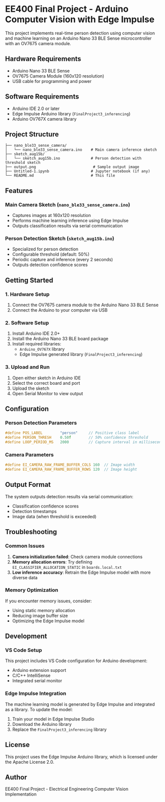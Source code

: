 # EE400 Final Project - Arduino Computer Vision with Edge Impulse

This project implements real-time person detection using computer vision and machine learning on an Arduino Nano 33 BLE Sense microcontroller with an OV7675 camera module.

## Hardware Requirements

- Arduino Nano 33 BLE Sense
- OV7675 Camera Module (160x120 resolution)
- USB cable for programming and power

## Software Requirements

- Arduino IDE 2.0 or later
- Edge Impulse Arduino library (`FinalProject3_inferencing`)
- Arduino OV767X camera library

## Project Structure

```
├── nano_ble33_sense_camera/
│   └── nano_ble33_sense_camera.ino    # Main camera inference sketch
├── sketch_aug15b/
│   └── sketch_aug15b.ino              # Person detection with threshold sketch
├── output.png                          # Sample output image
├── Untitled-1.ipynb                   # Jupyter notebook (if any)
└── README.md                          # This file
```

## Features

### Main Camera Sketch (`nano_ble33_sense_camera.ino`)
- Captures images at 160x120 resolution
- Performs machine learning inference using Edge Impulse
- Outputs classification results via serial communication

### Person Detection Sketch (`sketch_aug15b.ino`)
- Specialized for person detection
- Configurable threshold (default: 50%)
- Periodic capture and inference (every 2 seconds)
- Outputs detection confidence scores

## Getting Started

### 1. Hardware Setup
1. Connect the OV7675 camera module to the Arduino Nano 33 BLE Sense
2. Connect the Arduino to your computer via USB

### 2. Software Setup
1. Install Arduino IDE 2.0+
2. Install the Arduino Nano 33 BLE board package
3. Install required libraries:
   - `Arduino_OV767X` library
   - Edge Impulse generated library (`FinalProject3_inferencing`)

### 3. Upload and Run
1. Open either sketch in Arduino IDE
2. Select the correct board and port
3. Upload the sketch
4. Open Serial Monitor to view output

## Configuration

### Person Detection Parameters
```cpp
#define POS_LABEL        "person"     // Positive class label
#define PERSON_THRESH    0.50f        // 50% confidence threshold
#define LOOP_PERIOD_MS   2000         // Capture interval in milliseconds
```

### Camera Parameters
```cpp
#define EI_CAMERA_RAW_FRAME_BUFFER_COLS 160  // Image width
#define EI_CAMERA_RAW_FRAME_BUFFER_ROWS 120  // Image height
```

## Output Format

The system outputs detection results via serial communication:
- Classification confidence scores
- Detection timestamps
- Image data (when threshold is exceeded)

## Troubleshooting

### Common Issues
1. **Camera initialization failed**: Check camera module connections
2. **Memory allocation errors**: Try defining `EI_CLASSIFIER_ALLOCATION_STATIC` in `boards.local.txt`
3. **Low inference accuracy**: Retrain the Edge Impulse model with more diverse data

### Memory Optimization
If you encounter memory issues, consider:
- Using static memory allocation
- Reducing image buffer size
- Optimizing the Edge Impulse model

## Development

### VS Code Setup
This project includes VS Code configuration for Arduino development:
- Arduino extension support
- C/C++ IntelliSense
- Integrated serial monitor

### Edge Impulse Integration
The machine learning model is generated by Edge Impulse and integrated as a library. To update the model:
1. Train your model in Edge Impulse Studio
2. Download the Arduino library
3. Replace the `FinalProject3_inferencing` library

## License

This project uses the Edge Impulse Arduino library, which is licensed under the Apache License 2.0.

## Author

EE400 Final Project - Electrical Engineering Computer Vision Implementation
